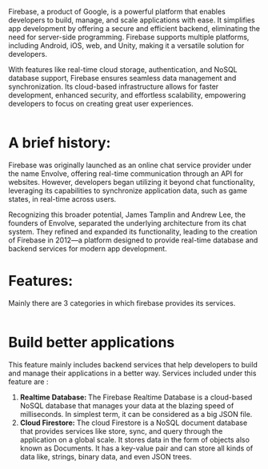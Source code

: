 <p> Firebase, a product of Google, is a powerful platform that enables developers to build, manage, and scale applications with ease. It simplifies app development by offering a secure and efficient backend, eliminating the need for server-side programming. Firebase supports multiple platforms, including Android, iOS, web, and Unity, making it a versatile solution for developers.

With features like real-time cloud storage, authentication, and NoSQL database support, Firebase ensures seamless data management and synchronization. Its cloud-based infrastructure allows for faster development, enhanced security, and effortless scalability, empowering developers to focus on creating great user experiences.
</p>
<img src="">

# A brief history:
Firebase was originally launched as an online chat service provider under the name Envolve, offering real-time communication through an API for websites. However, developers began utilizing it beyond chat functionality, leveraging its capabilities to synchronize application data, such as game states, in real-time across users.

Recognizing this broader potential, James Tamplin and Andrew Lee, the founders of Envolve, separated the underlying architecture from its chat system. They refined and expanded its functionality, leading to the creation of Firebase in 2012—a platform designed to provide real-time database and backend services for modern app development.

# Features:
Mainly there are 3 categories in which firebase provides its services.

<img src="">

# Build better applications
This feature mainly includes backend services that help developers to build and manage their applications in a better way. Services included under this feature are :
<ol>
<li><b>Realtime Database: </b>The Firebase Realtime Database is a cloud-based NoSQL database that manages your data at the blazing speed of milliseconds. In simplest term, it can be considered as a big JSON file.</li>
<li><b>Cloud Firestore:</b> The cloud Firestore is a NoSQL document database that provides services like store, sync, and query through the application on a global scale. It stores data in the form of objects also known as Documents. It has a key-value pair and can store all kinds of data like, strings, binary data, and even JSON trees.</li>
